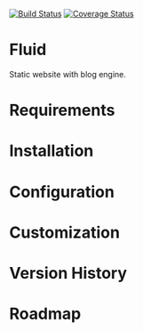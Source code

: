 [![Build Status](https://travis-ci.org/chriscx/Fluid.png?branch=master)](https://travis-ci.org/chriscx/Fluid)
[![Coverage Status](https://coveralls.io/repos/chriscx/Fluid/badge.png?branch=master)](https://coveralls.io/r/chriscx/Fluid?branch=master)

Fluid
=====

Static website with blog engine.

Requirements
============

Installation
============

Configuration
=============

Customization
=============

Version History
===============

Roadmap
=======